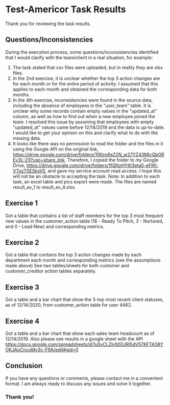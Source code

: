 # Test-Americor Task Results
Thank you for reviewing the task results. 

## Questions/Inconsistencies
During the execution process, some questions/inconsistencies identified that I would clarify with the team/client in a real situation, for example:

  1. The task stated that csv files were uploaded, but in reality they are xlsx files.
  2. In the 2nd exercise, it is unclear whether the top 3 action changes are for each month or for the entire period of activity. I assumed that this applies to each month and obtained the corresponding data for both months.
  3. In the 4th exercise, inconsistencies were found in the source data, including the absence of employees in the "user_team" table. It is unclear why some records contain empty values in the "updated_at" column, as well as how to find out when a new employee joined the team. I resolved this issue by assuming that employees with empty "updated_at" values came before 12/14/2019 and the data is up-to-date. I would like to get your opinion on this and clarify what to do with the missing data.
  4. It looks like there was no permission to read the folder and the files in it using the Google API on the original link, https://drive.google.com/drive/folders/1lWzo6eZ2N_w27YZ43MIcQbGREv3L-21j?usp=share_link. Therefore, I copied the folder to my Google Drive, https://drive.google.com/drive/folders/1fQNzHY4t3eta0-eFlKl-VTpzTSESksV5, and gave my service account read access. I hope this will not be an obstacle to accepting the task. 
Note: In addition to each task, an excel table and pics export were made. The files are named result_ex_1 to result_ex_4.xlsx.

## Exercise 1
Got a table that contains a list of staff members for the top 3 most frequent new values in the customer_action table (16 - Ready To Pitch, 3 - Nurtured, and 0 - Lead New) and corresponding metrics.

## Exercise 2
Got a table that contains the top 3 action changes made by each department each month and corresponding metrics (see the assumptions made above)
See two tables/sheets for both customer and customer_creditor action tables separately.

## Exercise 3
Got a table and a bar chart that show the 3-top most recent client statuses, as of 12/14/2020, from customer_action table for user 4462.

## Exercise 4
Got a table and a bar chart that show each sales team headcount as of 12/14/2019.
Also please see results in a google sheet with the API https://docs.google.com/spreadsheets/d/1u5vCLZlnNS1JRI5dV57KFTA38YOKJAoCncoMv3c-F9A/edit#gid=0

## Conclusion
If you have any questions or comments, please contact me in a convenient format. I am always ready to discuss any issues and solve it together.

### Thank you!
